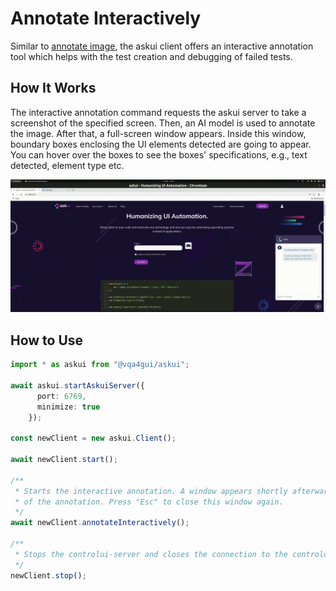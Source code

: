 
# Annotate Interactively

Similar to [annotate image](annotate-image.md), the askui client offers an interactive annotation tool which helps with the test creation and debugging of failed tests.

## How It Works

The interactive annotation command requests the askui server to take a screenshot of the specified screen. Then, an AI model is used to annotate the image. After that, a full-screen window appears. Inside this window, boundary boxes enclosing the UI elements detected are going to appear. You can hover over the boxes to see the boxes' specifications, e.g., text detected, element type etc.

![Interactive Annotation](./interactive-annotate.gif)

## How to Use

```typescript
import * as askui from "@vqa4gui/askui";

await askui.startAskuiServer({
      port: 6769,
      minimize: true
    });

const newClient = new askui.Client();

await newClient.start();

/**
 * Starts the interactive annotation. A window appears shortly afterwards showing the result 
 * of the annotation. Press "Esc" to close this window again.
 */
await newClient.annotateInteractively();

/**
 * Stops the controlui-server and closes the connection to the controlui-server.
 */
newClient.stop();
```
